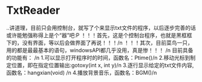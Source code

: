 # TxtReader
..讲道理，目前只会用控制台，就写了个来显示txt文件的程序，以后逐步完善的话或许能勉强称得上是个“器”吧:P
 ！！！首先，这是个控制台程序，也就是黑框框下的，没有界面，等以后会做界面了再说！！！/n
 ！！！其次，目前菜鸟一只，用的都是最最基本的语句，windowsAPI都几乎没用，真是惨！！！ /n
目前具备的功能有： /n
1.可以显示打开程序时的时间，函数名：Ptime()/n 
2.移动光标到制定位置，即在指定位置输出:gotoxy(int x, int y)/n 
3.逐行显示给定的txt文件内容,函数名：hangxian(void) /n
4.播放背景音乐，函数名：BGM()/n

